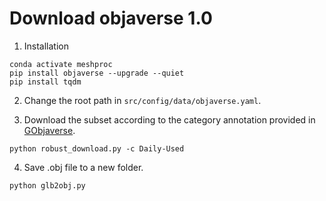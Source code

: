 # Download objaverse 1.0

1. Installation
```
conda activate meshproc
pip install objaverse --upgrade --quiet
pip install tqdm
```

2. Change the root path in `src/config/data/objaverse.yaml`.

3. Download the subset according to the category annotation provided in [GObjaverse](https://aigc3d.github.io/gobjaverse/).
```
python robust_download.py -c Daily-Used
```

4. Save .obj file to a new folder.
```
python glb2obj.py
```
